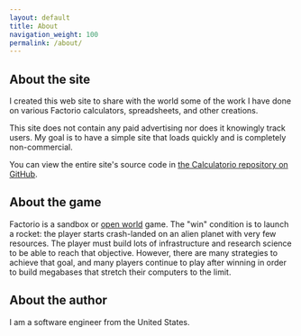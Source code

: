 ```yaml
---
layout: default
title: About
navigation_weight: 100
permalink: /about/
---
```


## About the site

I created this web site to share with the world some of the work I have done on various Factorio calculators, spreadsheets, and other creations.

This site does not contain any paid advertising nor does it knowingly track users. My goal is to have a simple site that loads quickly and is completely non-commercial.

You can view the entire site's source code in [the Calculatorio repository on GitHub](https://github.com/calculatorio/calculatorio.com).

## About the game

Factorio is a sandbox or [open world](https://en.wikipedia.org/wiki/Open_world) game. The "win" condition is to launch a rocket: the player starts crash-landed on an alien planet with very few resources. The player must build lots of infrastructure and research science to be able to reach that objective. However, there are many strategies to achieve that goal, and many players continue to play after winning in order to build megabases that stretch their computers to the limit.

## About the author

I am a software engineer from the United States.

